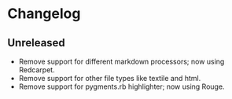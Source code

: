 # Changelog

## Unreleased

- Remove support for different markdown processors; now using Redcarpet.
- Remove support for other file types like textile and html.
- Remove support for pygments.rb highlighter; now using Rouge.
